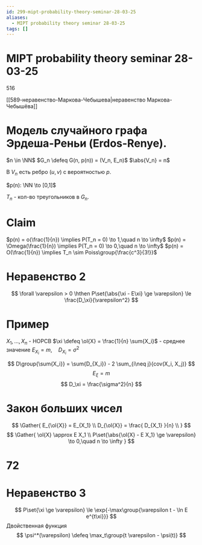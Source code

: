 ```yaml
---
id: 299-mipt-probability-theory-seminar-28-03-25
aliases:
  - MIPT probability theory seminar 28-03-25
tags: []
---
```


# MIPT probability theory seminar 28-03-25

516

[[589-неравенство-Маркова-Чебышева|неравенство Маркова-Чебышёва]]

# Модель случайного графа Эрдеша-Реньи (Erdos-Renye).

$n \in \NN$
$G_n \defeq G(n, p(n)) = (V_n, E_n)$
$\abs{V_n} = n$

В $V_n$ есть ребро $(u,v)$ с вероятностью $p$. 

$p(n): \NN \to [0,1]$

$T_n$ - кол-во треугольников в $G_n$.

# Claim
$p(n) = o(\frac{1}{n}) \implies P(T_n = 0) \to 1,\quad n \to \infty$ 
$p(n) = \Omega(\frac{1}{n}) \implies P(T_n = 0) \to 0,\quad n \to \infty$ 
$p(n) = O(\frac{1}{n}) \implies T_n \sim Poiss\group{\frac{c^3}{3!}}$ 

# Неравенство 2
$$
\forall \varepsilon > 0 \hthen
P\set{\abs{\xi - E\xi} \ge \varepsilon} \le \frac{D_\xi}{\varepsilon^2}
$$

# Пример
$X_1, \dots, X_n$ - НОРСВ
$\xi \defeq \ol{X} = \frac{1}{n} \sum{X_i}$ - среднее значение
$E_{X_i} = m,\quad D_{X_i} = \sigma^2$

$$
D\group{\sum{X_i}} = \sum{D_{X_i}} - 2 \sum_{i\neq j}{cov(X_i, X_j)}
$$ 
$$
E_{\xi} = m
$$
$$
D_\xi = \frac{\sigma^2}{n}
$$

# Закон больших чисел

$$
\Gather{
E_{\ol{X}} = E_{X_1} \\
D_{\ol{X}} = \frac{ D_{X_1} }{n} \\
}
$$
$$
\Gather{
\ol{X} \approx E X_1 \\
P\set{\abs{\ol{X} - E X_1} \ge \varepsilon} \to 0,\quad n \to \infty
}
$$

# 72

# Неравенство 3
$$
P\set{\xi \ge \varepsilon} \le \exp{-\max\group{\varepsilon t - \ln E e^{t\xi}}}
$$
Двойственная функция
$$
\psi^*(\varepsilon) \defeq \max_t\group{t \varepsilon - \psi(t)}
$$
